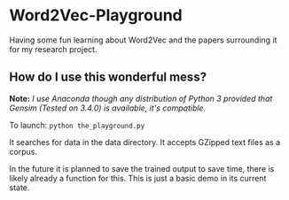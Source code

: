 # Word2Vec-Playground
Having some fun learning about Word2Vec and the papers surrounding it for my research project.

## How do I use this wonderful mess?
**Note:** _I use Anaconda though any distribution of Python 3 provided that Gensim (Tested on 3.4.0) is available, it's compatible._

To launch:
`python the_playground.py`

It searches for data in the data directory. It accepts GZipped text files as a corpus.

In the future it is planned to save the trained output to save time, there is likely already a function for this. This is just a basic demo in its current state.
